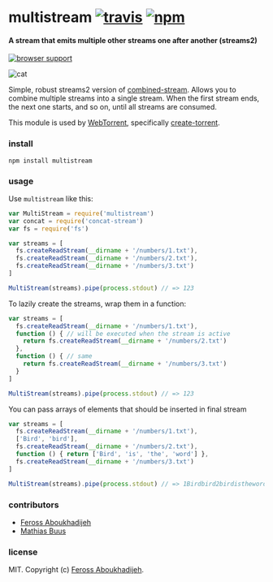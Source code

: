 # multistream [![travis](https://img.shields.io/travis/feross/multistream.svg)](https://travis-ci.org/feross/multistream) [![npm](https://img.shields.io/npm/v/multistream.svg)](https://npmjs.org/package/multistream)

#### A stream that emits multiple other streams one after another (streams2)

[![browser support](https://ci.testling.com/feross/multistream.png)](https://ci.testling.com/feross/multistream)

![cat](https://raw.githubusercontent.com/feross/multistream/master/img.jpg)

Simple, robust streams2 version of [combined-stream](https://www.npmjs.org/package/combined-stream). Allows you to combine multiple streams into a single stream. When the first stream ends, the next one starts, and so on, until all streams are consumed.

This module is used by [WebTorrent](http://webtorrent.io), specifically [create-torrent](https://github.com/feross/create-torrent).

### install

```
npm install multistream
```

### usage

Use `multistream` like this:

```js
var MultiStream = require('multistream')
var concat = require('concat-stream')
var fs = require('fs')

var streams = [
  fs.createReadStream(__dirname + '/numbers/1.txt'),
  fs.createReadStream(__dirname + '/numbers/2.txt'),
  fs.createReadStream(__dirname + '/numbers/3.txt')
]

MultiStream(streams).pipe(process.stdout) // => 123
```

To lazily create the streams, wrap them in a function:

```js
var streams = [
  fs.createReadStream(__dirname + '/numbers/1.txt'),
  function () { // will be executed when the stream is active
    return fs.createReadStream(__dirname + '/numbers/2.txt')
  },
  function () { // same
    return fs.createReadStream(__dirname + '/numbers/3.txt')
  }
]

MultiStream(streams).pipe(process.stdout) // => 123
```

You can pass arrays of elements that should be inserted in final stream

```js
var streams = [
  fs.createReadStream(__dirname + '/numbers/1.txt'),
  ['Bird', 'bird'],
  fs.createReadStream(__dirname + '/numbers/2.txt'),
  function () { return ['Bird', 'is', 'the', 'word'] },
  fs.createReadStream(__dirname + '/numbers/3.txt')
]

MultiStream(streams).pipe(process.stdout) // => 1Birdbird2birdistheword3
```

### contributors

- [Feross Aboukhadijeh](http://feross.org)
- [Mathias Buus](https://github.com/mafintosh/)

### license

MIT. Copyright (c) [Feross Aboukhadijeh](http://feross.org).
